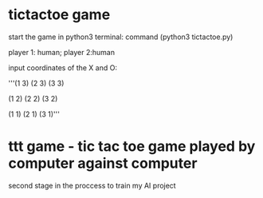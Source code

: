# tictactoe game

start the game in python3 terminal: command (python3 tictactoe.py)

player 1: human; player 2:human

input coordinates of the X and O:

'''(1 3) (2 3) (3 3)

(1 2) (2 2) (3 2)

(1 1) (2 1) (3 1)'''


# ttt game - tic tac toe game played by computer against computer

second stage in the proccess to train my AI project
